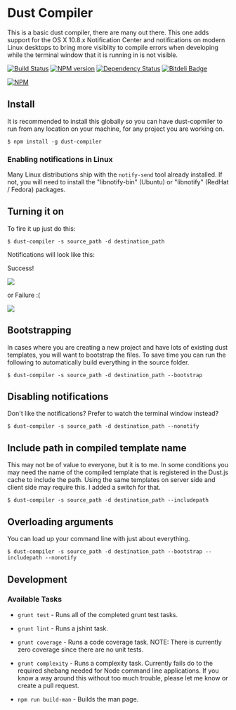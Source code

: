 # Dust Compiler
This is a basic dust compiler, there are many out there. This one adds support
for the OS X 10.8.x Notification Center and notifications on modern Linux
desktops to bring more visiblity to compile errors when developing while the
terminal window that it is running in is not visible.

[![Build Status](https://travis-ci.org/jamsyoung/dust-compiler.png)](https://travis-ci.org/jamsyoung/dust-compiler)
[![NPM version](https://badge.fury.io/js/dust-compiler.png)](http://badge.fury.io/js/dust-compiler)
[![Dependency Status](https://gemnasium.com/jamsyoung/dust-compiler.png)](https://gemnasium.com/jamsyoung/dust-compiler)
[![Bitdeli Badge](https://d2weczhvl823v0.cloudfront.net/jamsyoung/dust-compiler/trend.png)](https://bitdeli.com/free "Bitdeli Badge")

[![NPM](https://nodei.co/npm/dust-compiler.png?downloads=true&stars=true)](https://nodei.co/npm/dust-compiler/)


## Install
It is recommended to install this globally so you can have dust-copmiler to run
from any location on your machine, for any project you are working on.

    $ npm install -g dust-compiler


### Enabling notifications in Linux
Many Linux distributions ship with the `notify-send` tool already installed.
If not, you will need to install the "libnotify-bin" (Ubuntu) or "libnotify"
(RedHat / Fedora) packages.


## Turning it on
To fire it up just do this:

    $ dust-compiler -s source_path -d destination_path

Notifications will look like this:

Success!

![](http://new.tinygrab.com/d34460e816c9911aabc9cebaa92ac8c13910a39faa.png)

or Failure :(

![](http://new.tinygrab.com/d34460e8169c9c133481adf8a39126e0a40984b603.png)


## Bootstrapping
In cases where you are creating a new project and have lots of existing dust
templates, you will want to bootstrap the files.  To save time you can run
the following to automatically build everything in the source folder.

    $ dust-compiler -s source_path -d destination_path --bootstrap


## Disabling notifications
Don't like the notifications?  Prefer to watch the terminal window instead?

    $ dust-compiler -s source_path -d destination_path --nonotify


## Include path in compiled template name
This may not be of value to everyone, but it is to me.  In some conditions you
may need the name of the compiled template that is registered in the Dust.js
cache to include the path.  Using the same templates on server side and client
side may require this.  I added a switch for that.

    $ dust-compiler -s source_path -d destination_path --includepath


## Overloading arguments
You can load up your command line with just about everything.

    $ dust-compiler -s source_path -d destination_path --bootstrap --includepath --nonotify


## Development

### Available Tasks

- `grunt test` - Runs all of the completed grunt test tasks.

- `grunt lint` - Runs a jshint task.

- `grunt coverage` - Runs a code coverage task.  NOTE: There is currently zero
  coverage since there are no unit tests.

- `grunt complexity` - Runs a complexity task.  Currently fails do to the
  required shebang needed for Node command line applications.  If you know a way
  around this without too much trouble, please let me know or create a pull
  request.

- `npm run build-man` - Builds the man page.

